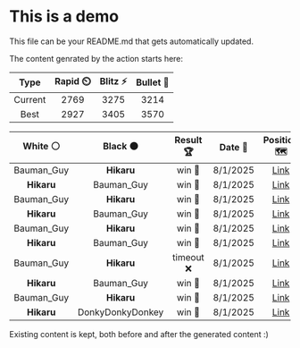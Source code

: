 # This is a demo

This file can be your README.md that gets automatically updated.

The content genrated by the action starts here:

<!--START_SECTION:chessStats-->
<!-- Automatically generated with https://github.com/Balastrong/chess-stats-action -->

| Type | Rapid ⏲️ | Blitz ⚡ | Bullet 🔫 |
|:---:|:---:|:---:|:---:|
| Current | 2769 | 3275 | 3214 |
| Best | 2927 | 3405 | 3570 |

| White ⚪ | Black ⚫ | Result 🏆 | Date 📅 | Position 🗺️ | Type 🕕 |
|:---:|:---:|:---:|:---:|:---:|:---:|
| Bauman_Guy | **Hikaru** | win 🥇 | 8/1/2025 | <a href="http://www.ee.unb.ca/cgi-bin/tervo/fen.pl?select=8/5k2/8/6p1/5rP1/5KN1/8/8 w - -">Link</a> | Blitz |
| **Hikaru** | Bauman_Guy | win 🥇 | 8/1/2025 | <a href="http://www.ee.unb.ca/cgi-bin/tervo/fen.pl?select=6k1/6p1/5pp1/2P1q3/2Q5/8/6K1/8 b - -">Link</a> | Blitz |
| Bauman_Guy | **Hikaru** | win 🥇 | 8/1/2025 | <a href="http://www.ee.unb.ca/cgi-bin/tervo/fen.pl?select=8/p5kp/4R3/bP1N1p1p/P4P2/6P1/4pr2/6K1 w - -">Link</a> | Blitz |
| **Hikaru** | Bauman_Guy | win 🥇 | 8/1/2025 | <a href="http://www.ee.unb.ca/cgi-bin/tervo/fen.pl?select=2bbnk2/5p2/3p4/2pP1p2/2P2Pp1/3BP1Pp/N3NK1P/2R5 b - -">Link</a> | Blitz |
| Bauman_Guy | **Hikaru** | win 🥇 | 8/1/2025 | <a href="http://www.ee.unb.ca/cgi-bin/tervo/fen.pl?select=6kr/pp4p1/2q1p1np/5p2/P3N3/3rNQ2/5PPP/4R1K1 w - f6">Link</a> | Blitz |
| **Hikaru** | Bauman_Guy | win 🥇 | 8/1/2025 | <a href="http://www.ee.unb.ca/cgi-bin/tervo/fen.pl?select=8/4k3/6p1/p6p/4B2P/2b1BPP1/P5K1/1n6 b - -">Link</a> | Blitz |
| Bauman_Guy | **Hikaru** | timeout ❌ | 8/1/2025 | <a href="http://www.ee.unb.ca/cgi-bin/tervo/fen.pl?select=6R1/1P2k1PK/8/4b2p/8/6r1/8/8 b - -">Link</a> | Blitz |
| **Hikaru** | Bauman_Guy | win 🥇 | 8/1/2025 | <a href="http://www.ee.unb.ca/cgi-bin/tervo/fen.pl?select=8/5p2/1K6/5p2/8/4Pk2/3r1n2/7q b - -">Link</a> | Blitz |
| Bauman_Guy | **Hikaru** | win 🥇 | 8/1/2025 | <a href="http://www.ee.unb.ca/cgi-bin/tervo/fen.pl?select=4r2k/2r1Np1p/1p2pPp1/4b3/4n3/2P3PP/PP6/3R1RK1 w - -">Link</a> | Blitz |
| **Hikaru** | DonkyDonkyDonkey | win 🥇 | 8/1/2025 | <a href="http://www.ee.unb.ca/cgi-bin/tervo/fen.pl?select=5rk1/2p1q3/6p1/4n3/3PP3/4N3/2P3QP/6RK b - -">Link</a> | Blitz |

<!--END_SECTION:chessStats-->

Existing content is kept, both before and after the generated content :)
